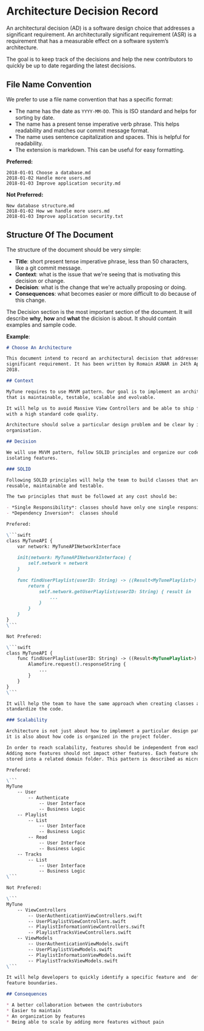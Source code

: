 # Architecture Decision Record

An architectural decision (AD) is a software design choice that addresses a 
significant requirement. An architecturally significant requirement (ASR) is a 
requirement that has a measurable effect on a software system’s architecture.

The goal is to keep track of the decisions and help the new contributors to 
quickly be up to date regarding the latest decisions.

## File Name Convention

We prefer to use a file name convention that has a specific format:

* The name has the date as `YYYY-MM-DD`. This is ISO standard and helps for sorting
by date.
* The name has a present tense imperative verb phrase. This helps readability 
and matches our commit message format.
* The name uses sentence capitalization and spaces. This is helpful for readability.
* The extension is markdown. This can be useful for easy formatting.

**Preferred:**
```
2018-01-01 Choose a database.md
2018-01-02 Handle more users.md
2018-01-03 Improve application security.md
```

**Not Preferred:**
```
New database structure.md
2018-01-02 How we handle more users.md
2018-01-03 Improve application security.txt
```

## Structure Of The Document

The structure of the document should be very simple:

* **Title**: short present tense imperative phrase, less than 50 characters, 
like a git commit message.
* **Context**: what is the issue that we're seeing that is motivating this 
decision or change.
* **Decision**: what is the change that we're actually proposing or doing.
* **Consequences**: what becomes easier or more difficult to do because of this 
change.

The Decision section is the most important section of the document. It will 
describe **why**, **how** and **what** the dicision is about. It should contain
examples and sample code.

**Example**:
```markdown
# Choose An Architecture

This document intend to record an architectural decision that addresses a 
significant requirement. It has been written by Romain ASNAR in 24th April of 
2018.

## Context

MyTune requires to use MVVM pattern. Our goal is to implement an architecture 
that is maintainable, testable, scalable and evolvable.

It will help us to avoid Massive View Controllers and be able to ship frequently 
with a high standard code quality.

Architecture should solve a particular design problem and be clear by its 
organisation.

## Decision

We will use MVVM pattern, follow SOLID principles and organize our code by 
isolating features.

### SOLID

Following SOLID principles will help the team to build classes that are more 
reusable, maintainable and testable.

The two principles that must be followed at any cost should be:

- *Single Responsibility*: classes should have only one single responsibility
- *Dependency Inversion*:  classes should

Prefered:

\```swift
class MyTuneAPI {
    var network: MyTuneAPINetworkInterface
    
    init(network: MyTuneAPINetworkInterface) {
        self.network = network
    }
    
    func findUserPlaylist(userID: String) -> ((Result<MyTunePlaylist>) -> Void) {
        return {
            self.network.getUserPlaylist(userID: String) { result in
                ...
            }
        }
    }
}
\```

Not Prefered:

\```swift
class MyTuneAPI {
    func findUserPlaylist(userID: String) -> ((Result<MyTunePlaylist>) -> Void) {
        Alamofire.request().responseString {
            ...
        }
    }
}
\```

It will help the team to have the same approach when creating classes and 
standardize the code.

### Scalability

Architecture is not just about how to implement a particular design pattern, 
it is also about how code is organized in the project folder.

In order to reach scalability, features should be independent from each others. 
Adding more features should not impact other features. Each feature should be 
stored into a related domain folder. This pattern is described as micro features.

Prefered:

\```
MyTune
    -- User
        -- Authenticate
            -- User Interface
            -- Business Logic
    -- Playlist
        -- List
            -- User Interface
            -- Business Logic
        -- Read
            -- User Interface
            -- Business Logic
    -- Tracks
        -- List
            -- User Interface
            -- Business Logic
\```

Not Prefered:

\```
MyTune
    -- ViewControllers
        -- UserAuthenticationViewControllers.swift
        -- UserPlaylistViewControllers.swift
        -- PlaylistInformationViewControllers.swift
        -- PlaylistTracksViewControllers.swift
    -- ViewModels
        -- UserAuthenticationViewModels.swift
        -- UserPlaylistViewModels.swift
        -- PlaylistInformationViewModels.swift
        -- PlaylistTracksViewModels.swift
\```

It will help developers to quickly identify a specific feature and  define 
feature boundaries.

## Consequences

* A better collaboration between the contriubutors
* Easier to maintain
* An organization by features
* Being able to scale by adding more features without pain
```